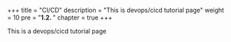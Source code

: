 +++
title = "CI/CD"
description = "This is devops/cicd tutorial page"
weight = 10 
pre = "<b>1.2. </b>"
chapter = true
+++

This is a devops/cicd tutorial page

